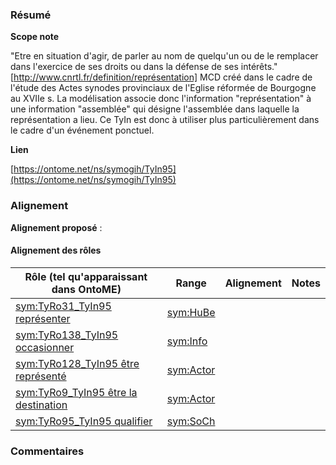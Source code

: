 ### Résumé

**Scope note**

"Etre en situation d'agir, de parler au nom de quelqu'un ou de le remplacer dans l'exercice de ses droits ou dans la défense de ses intérêts." [http://www.cnrtl.fr/definition/représentation]	MCD créé dans le cadre de l'étude des Actes synodes provinciaux de l'Eglise réformée de Bourgogne au XVIIe s. La modélisation associe donc l'information "représentation" à une information "assemblée" qui désigne l'assemblée dans laquelle la représentation a lieu. Ce TyIn est donc à utiliser plus particulièrement dans le cadre d'un événement ponctuel.

**Lien**

[https://ontome.net/ns/symogih/TyIn95](https://ontome.net/ns/symogih/TyIn95)

### Alignement

**Alignement proposé** :

#### Alignement des rôles

| Rôle (tel qu'apparaissant dans OntoME) | Range | Alignement | Notes |
| ----- | ----- | ----- | ----- |
| [sym:TyRo31_TyIn95 représenter](https://ontome.net/ns/symogih/TyRo31_TyIn95) | [sym:HuBe](https://ontome.net/ns/symogih/HuBe) |   |   |
| [sym:TyRo138_TyIn95 occasionner](https://ontome.net/ns/symogih/TyRo138_TyIn95) | [sym:Info](https://ontome.net/ns/symogih/Info) |   |   |
| [sym:TyRo128_TyIn95 être représenté](https://ontome.net/ns/symogih/TyRo128_TyIn95) | [sym:Actor](https://ontome.net/ns/symogih/Actor) |   |   |
| [sym:TyRo9_TyIn95 être la destination](https://ontome.net/ns/symogih/TyRo9_TyIn95) | [sym:Actor](https://ontome.net/ns/symogih/Actor) |   |   |
| [sym:TyRo95_TyIn95 qualifier](https://ontome.net/ns/symogih/TyRo95_TyIn95) | [sym:SoCh](https://ontome.net/ns/symogih/SoCh) |   |   |

### Commentaires